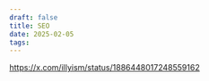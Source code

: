 ```yaml
---
draft: false
title: SEO
date: 2025-02-05
tags:
---
```

https://x.com/illyism/status/1886448017248559162